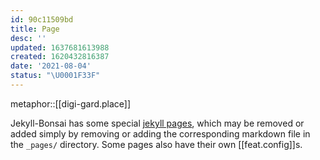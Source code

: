```yaml
---
id: 90c11509bd
title: Page
desc: ''
updated: 1637681613988
created: 1620432816387
date: '2021-08-04'
status: "\U0001F33F"
---
```


metaphor::[[digi-gard.place]]


Jekyll-Bonsai has some special [jekyll pages](https://jekyllrb.com/docs/pages/), which may be removed or added simply by removing or adding the corresponding markdown file in the `_pages/` directory. Some pages also have their own [[feat.config]]s.
